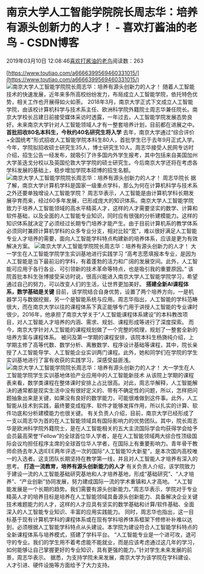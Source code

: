 
# 南京大学人工智能学院院长周志华：培养有源头创新力的人才！ - 喜欢打酱油的老鸟 - CSDN博客


2019年03月10日 12:08:46[喜欢打酱油的老鸟](https://me.csdn.net/weixin_42137700)阅读数：263


[https://www.toutiao.com/a6666399569460331015/](https://www.toutiao.com/a6666399569460331015/)
![南京大学人工智能学院院长周志华：培养有源头创新力的人才！](http://p1.pstatp.com/large/pgc-image/28f1c7b41a7c468594ff0c44a20a20ef)
随着人工智能技术的快速发展，近年来多所高校纷纷发力，布局成立人工智能学院，依托特色优势，相关工作也开展得如火如荼。
2018年3月，南京大学正式下文成立人工智能学院，由该校计算机科学与技术系主任、欧洲科学院外籍院士周志华兼任院长。南京大学校长吕建日前接受媒体采访时透露，一年过去，人工智能学院发展态势良好。未来南京大学针对人工智能领域人才有一整套培养计划，目前都在进展之中。
**首批招收80名本科生，今秋约40名研究生将入学**
去年，南京大学通过“综合评价+全国统考”形式招收人工智能学院本科生80人，首批学生已于去年9月正式入学。今年，学院拟招收硕士研究生35人，博士研究生10人。周志华接受人民网专访时介绍，招生公告一经发布，就吸引了许多国内外学生报考，其中包括来自美国加州大学圣迭戈分校以及英国伦敦大学学院的硕士研究生。今后南京大学还将在考虑各学科发展的基础上，稳步增加学院本硕博的招生名额。
![南京大学人工智能学院院长周志华：培养有源头创新力的人才！](http://p1.pstatp.com/large/pgc-image/7cc3881fdf644be892ba69fd06335989)
周志华院长
据了解，南京大学计算机学科是国家一级重点学科，那么为何在计算机科学与技术系之外还要单独增设人工智能学院？
周志华表示，人工智能是由计算机学科长期发展孕育而来，经过60多年发展，已形成庞大的知识体系。南京大学人工智能学院致力于培养人工智能领域的高水平精英人才，这样的人才需要坚实的数学、计算和软件基础，以及全面的人工智能专业知识，同时应有很强的分析建模能力。这样的知识体系就决定了必须经过长期专门培养才能产生。由于目前计算机系的教学体系必须同时兼顾计算机学科的众多专业分支，相对比较“宽”，难以很好满足人工智能专业人才培养的需要，面向人工智能学科特点构建新的培养体系，应该是更为有效解决方案。
![南京大学人工智能学院院长周志华：培养有源头创新力的人才！](http://p3.pstatp.com/large/pgc-image/705a3da95e564ff380a4adf3bccfa6b2)
大一学生在人工智能学院学生实训基地进行实践学习
“高考志愿填报本专业，是因为人工智能是当下最前沿的学科，有着蓬勃的活力和广阔的发展空间。此外，人工智能可应用于各行各业、可引领新的技术革命等特点，也是吸引我的重要原因。” 该院首批本科生张博接受采访时说，很高兴能进入南京大学人工智能学院学习，希望通过自己的努力，可以改变人们的生活，让世界更加美好。
**搭建全新AI课程体系，数学基础是关键**
目前，该学院结合自身优势，设置了两个培养方向，一是机器学习与数据挖掘，另一个是智能系统与应用。周志华指出，人工智能的学科范畴很大，而在南京大学以往的课程体系下真正能够专门用于讲授人工智能的专业课时很少。2016年，他承担了南京大学关于“人工智能课程体系建设”的本科教改项目，对人工智能人才培养的内涵、需求、规划、课程形成等进行了深度探索。
而今，南京大学针对人工智能的课程规划做了一个完整的梳理，规划了一整套全新的培养方案与课程体系。
被问及第一学期的课程安排，该院本科生杨旖纯介绍，上学期主修了高等代数、数学分析、离散数学、程序设计基础等课程，其中，院长亲授了人工智能导学、人工智能企业实训两门课程。此外，她和同学们在学院的学生实训基地进行了富有收获的实践学习，深感受益匪浅。
![南京大学人工智能学院院长周志华：培养有源头创新力的人才！](http://p3.pstatp.com/large/pgc-image/23d3b82013824365991300e5b827e4af)
大一学生在人工智能学院学生实训基地体验产业应用中的人工智能新技术
从该院上学期的课程表来看，数学类课程在整体课时安排上占比很高。对此，周志华解释，人工智能解决的通常都是现实生活中没有很好定义的、带有不确定性的问题，所以，怎样把问题抽象出来是关键，如果没有良好的数学能力，可能很难做到这件事。此外，人工智能从技术到实践，最终要变成程序、软件才能够发挥作用，所以扎实的计算、软件功底和分析建模能力也很关键。
有关负责人介绍，目前，南京大学已经形成了一支以周志华为首的在人工智能领域具有国际影响力的优势团队。其中，院长周志华是欧洲科学院外籍院士，是在人工智能相关的五大主流国际学会均获得学会给予会员最高荣誉“Fellow”的全球首位华人学者，是在人工智能领域两大综合性顶级国际会议均担任程序主席的全球首位华人学者，在国际上有重要影响力。青年骨干教师俞扬去年入选IEEE两年评选一次的国际“人工智能10大新星”，是本次国内高校唯一的入选者。这支团队长期坚持在教学第一线，并且对人工智能人才培养有深入的思考。
**打造一流教育，培养有源头创新能力的人才**
有关负责人介绍，该学院致力于建设一流的人工智能基础研究基地和人才培养基地，形成“基础研究”、“人才培养”、“产业创新”协同发展，努力建成国际一流的学术重镇和人才高地。
“人工智能发展是一个长期的趋势。我们需要有源头创新能力。”周志华表示，学院对于专业精英人才的培养目标是培养在人工智能领域具备源头创新能力、具备解决企业关键技术难题能力的人才，这样的人才应具有坚实的数学基础和计算/软件基础、全面深入的人工智能专业知识、丰富的应用实践能力。
同时，周志华也指出，这一目标基于现有计算机学科的课程体系或在现有学科培养体系框架下修修补补难以达到，必须根据人工智能学科特点从头建设。本学院为建设符合人工智能学科特点的全新课程体系与培养模式，搭建了学科平台。
“人工智能专业是一个进可攻，退可守的专业。我们的学生用不着考虑能不能就业，而是应该考虑通过这几年的学习，如何能够让自己掌握更好的专业知识，具有更强的能力。”针对学生未来发展的前景，周志华表示。
据悉，为支持学院未来发展，南京大学为该学院在学科建设、人才引进、硬件设施等方面给予了大力支持。

